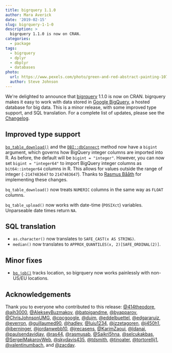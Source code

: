```yaml
---
title: bigrquery 1.1.0
author: Mara Averick
date: '2019-02-15'
slug: bigrquery-1-1-0
description: > 
  bigrquery 1.1.0 is now on CRAN.
categories:
  - package
tags:
  - bigrquery
  - dplyr
  - dbplyr
  - databases
photo:
  url: https://www.pexels.com/photo/green-and-red-abstract-painting-1070534/
  author: Steve Johnson
---
```




We're delighted to announce that [bigrquery](https://bigrquery.r-dbi.org/) 1.1.0 is now on CRAN. bigrquery makes it easy to work with data stored in [Google BigQuery](https://developers.google.com/bigquery/), a hosted database for big data. This is a minor release, with some improved type support, and SQL translation. For a complete list of updates, please see the [Changelog](https://bigrquery.r-dbi.org/news/index.html#bigrquery-1-1-0).

## Improved type support

[`bq_table_download()`](https://bigrquery.r-dbi.org/reference/bq_table_download.html) and the [`DBI::dbConnect`](https://www.rdocumentation.org/packages/DBI/versions/0.5-1/topics/dbConnect) method now have a `bigint` argument, which governs how BigQuery integer columns are imported into R. As before, the default will be `bigint = "integer"`. However, you can now set `bigint = "integer64"` to import BigQuery integer columns as `bit64::integer64` columns in R. This allows for values outside the range of integer (`-2147483647` to `2147483647`). Thanks to [Rasmus Bååth](https://github.com/rasmusab) for implementing these changes.

`bq_table_download()` now treats `NUMERIC` columns in the same way as `FLOAT` columns.

`bq_table_upload()` now works with date-time (`POSIXct`) variables. Unparseable date times return `NA`.

## SQL translation

* `as.character()` now translates to `SAFE_CAST(x AS STRING)`.  
* `median()` now translates to `APPROX_QUANTILES(x, 2)[SAFE_ORDINAL(2)]`.  

## Minor fixes

* [`bq_job()`](https://bigrquery.r-dbi.org/reference/bq_refs.html) tracks location, so bigrquery now works painlessly with non-US/EU locations.

## Acknowledgements

Thank you to everyone who contributed to this release: [&#x0040;414theodore](https://github.com/414theodore), [&#x0040;ajh3000](https://github.com/ajh3000), [&#x0040;AlekseyBuzmakov](https://github.com/AlekseyBuzmakov), [&#x0040;batpigandme](https://github.com/batpigandme), [&#x0040;byapparov](https://github.com/byapparov), [&#x0040;ChrisJohnsonUMG](https://github.com/ChrisJohnsonUMG), [&#x0040;cpcgoogle](https://github.com/cpcgoogle), [&#x0040;dujm](https://github.com/dujm), [&#x0040;eddelbuettel](https://github.com/eddelbuettel), [&#x0040;edgararuiz](https://github.com/edgararuiz), [&#x0040;everron](https://github.com/everron), [&#x0040;guillaumed90](https://github.com/guillaumed90), [&#x0040;hadley](https://github.com/hadley), [&#x0040;Iuiu1234](https://github.com/Iuiu1234), [&#x0040;izzetagoren](https://github.com/izzetagoren), [&#x0040;j450h1](https://github.com/j450h1), [&#x0040;jberninger](https://github.com/jberninger), [&#x0040;jordanwebb10](https://github.com/jordanwebb10), [&#x0040;jrecasens](https://github.com/jrecasens), [&#x0040;KarimZaoui](https://github.com/KarimZaoui), [&#x0040;ldanai](https://github.com/ldanai), [&#x0040;paulsendavidjay](https://github.com/paulsendavidjay), [&#x0040;ras44](https://github.com/ras44), [&#x0040;rasmusab](https://github.com/rasmusab), [&#x0040;Saikri5hna](https://github.com/Saikri5hna), [&#x0040;selcukakbas](https://github.com/selcukakbas), [&#x0040;SergeiMakarovWeb](https://github.com/SergeiMakarovWeb), [&#x0040;skydavis435](https://github.com/skydavis435), [&#x0040;tdsmith](https://github.com/tdsmith), [&#x0040;tinoater](https://github.com/tinoater), [&#x0040;tortorellij1](https://github.com/tortorellij1), [&#x0040;valentinumbach](https://github.com/valentinumbach), and [&#x0040;zacdav](https://github.com/zacdav). 


